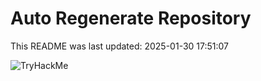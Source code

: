 # Auto Regenerate Repository

This README was last updated: 2025-01-30 17:51:07

 ![TryHackMe](https://tryhackme.com/badge/533634)
